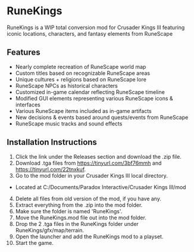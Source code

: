 # RuneKings
RuneKings is a WIP total conversion mod for Crusader Kings III featuring iconic locations, characters, and fantasy elements from RuneScape

## Features

* Nearly complete recreation of RuneScape world map
* Custom titles based on recognizable RuneScape areas 
* Unique cultures + religions based on RuneScape lore
* RuneScape NPCs as historical characters
* Customized in-game calendar reflecting RuneScape timeline
* Modified GUI elements representing various RuneScape icons & interfaces
* Various RuneScape items included as in-game artifacts
* New decisions & events based around quests/events from RuneScape
* RuneScape music tracks and sound effects

## Installation Instructions

1. Click the link under the Releases section and download the .zip file.
2. Download .tga files from https://tinyurl.com/3bf76mmh and https://tinyurl.com/22tnxkuf.
3. Go to the mod folder in your Crusader Kings III local directory.
  * Located at C:/Documents/Paradox Interactive/Crusader Kings III/mod
4. Delete all files from old version of the mod, if you have any.
5. Extract everything from the .zip into the mod folder.
6. Make sure the folder is named 'RuneKings'.
7. Move the RuneKings.mod file out into the mod folder.
8. Drop the 2 .tga files in the RuneKings folder under RuneKings/gfx/map/terrain.
9. Open the launcher and add the RuneKings mod to a playset.
10. Start the game.

